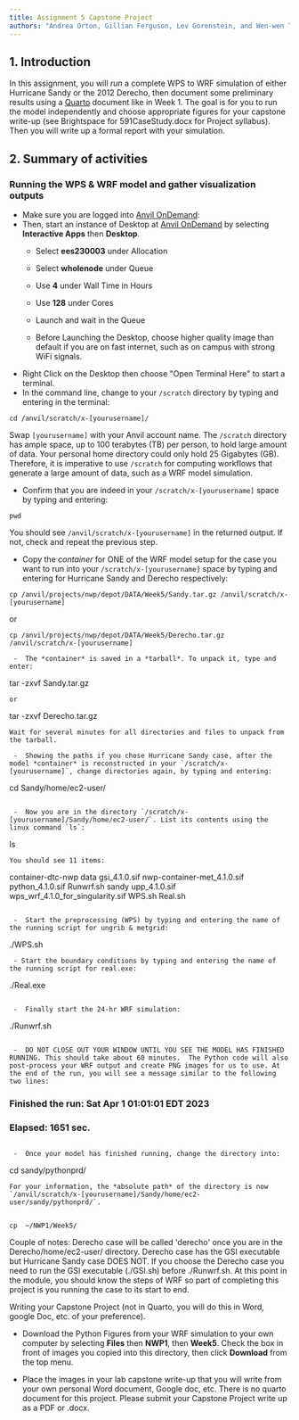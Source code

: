 ```yaml
---
title: Assignment 5 Capstone Project
authors: "Andrea Orton, Gillian Ferguson, Lev Gorenstein, and Wen-wen Tung"
---
```


## 1. Introduction

In this assignment, you will *run* a complete WPS to WRF simulation of either Hurricane Sandy or the 2012 Derecho, then document some preliminary results using a [Quarto](https://quarto.org/) document like in Week 1. The goal is for you to run the model independently and choose appropriate figures for your capstone write-up (see Brightspace for 591CaseStudy.docx for Project syllabus).  Then you will write up a formal report with your simulation.





## 2. Summary of activities

### Running the WPS & WRF model and gather visualization outputs


 -  Make sure you are logged into [Anvil OnDemand](https://ondemand.anvil.rcac.purdue.edu/):
 -  Then, start an instance of Desktop at [Anvil OnDemand](https://ondemand.anvil.rcac.purdue.edu/) by selecting **Interactive Apps** then **Desktop**.
     -  Select **ees230003** under Allocation

     -  Select **wholenode** under Queue 

     -  Use **4** under Wall Time in Hours

     -  Use **128** under Cores

     -  Launch and wait in the Queue

     -  Before Launching the Desktop, choose higher quality image than default if you are on fast internet, such as on campus with strong WiFi signals.
 -  Right Click on the Desktop then choose "Open Terminal Here" to start a terminal.
 -  In the command line, change to your `/scratch` directory by typing and entering in the terminal: 
```
cd /anvil/scratch/x-[yourusername]/
```
Swap `[yourusername]` with your Anvil account name. The `/scratch` directory has ample space, up to 100 terabytes (TB) per person, to hold large amount of data. Your personal home directory could only hold 25 Gigabytes (GB). Therefore, it is imperative to use `/scratch` for computing workflows that generate a large amount of data, such as a WRF model simulation.

 -  Confirm that you are indeed in your `/scratch/x-[yourusername]` space by typing and entering:
```
pwd
```
You should see `/anvil/scratch/x-[yourusername]` in the returned output. If not, check and repeat the previous step.

 -  Copy the *container* for ONE of the WRF model setup for the case you want to run into your `/scratch/x-[yourusername]` space by typing and entering for Hurricane Sandy and Derecho respectively: 
```
cp /anvil/projects/nwp/depot/DATA/Week5/Sandy.tar.gz /anvil/scratch/x-[yourusername]
```
or
```
cp /anvil/projects/nwp/depot/DATA/Week5/Derecho.tar.gz /anvil/scratch/x-[yourusername]

 -  The *container* is saved in a *tarball*. To unpack it, type and enter:
```
tar -zxvf Sandy.tar.gz
```
or
```
tar -zxvf Derecho.tar.gz
```
Wait for several minutes for all directories and files to unpack from the tarball.

 -  Showing the paths if you chose Hurricane Sandy case, after the model *container* is reconstructed in your `/scratch/x-[yourusername]`, change directories again, by typing and entering: 
```
cd Sandy/home/ec2-user/
```

 -  Now you are in the directory `/scratch/x-[yourusername]/Sandy/home/ec2-user/`. List its contents using the linux command `ls`:
```
ls
```
You should see 11 items:
``` 
container-dtc-nwp  data  gsi_4.1.0.sif  nwp-container-met_4.1.0.sif  python_4.1.0.sif  Runwrf.sh  sandy  upp_4.1.0.sif  wps_wrf_4.1.0_for_singularity.sif WPS.sh Real.sh  
```

 -  Start the preprocessing (WPS) by typing and entering the name of the running script for ungrib & metgrid: 
```
./WPS.sh
```
 - Start the boundary conditions by typing and entering the name of the running script for real.exe:
```
./Real.exe
```

 -  Finally start the 24-hr WRF simulation:
```
./Runwrf.sh
```

 -  DO NOT CLOSE OUT YOUR WINDOW UNTIL YOU SEE THE MODEL HAS FINISHED RUNNING. This should take about 60 minutes.  The Python code will also post-process your WRF output and create PNG images for us to use. At the end of the run, you will see a message similar to the following two lines:
```
### Finished the run: Sat Apr  1 01:01:01 EDT 2023
### Elapsed:          1651 sec.
```

 -  Once your model has finished running, change the directory into: 
```
cd sandy/pythonprd/
```
For your information, the *absolute path* of the directory is now `/anvil/scratch/x-[yourusername]/Sandy/home/ec2-user/sandy/pythonprd/`.


cp  ~/NWP1/Week5/
```

Couple of notes:
Derecho case will be called 'derecho' once you are in the Derecho/home/ec2-user/ directory.  Derecho case has the GSI executable but Hurricane Sandy case DOES NOT.  If you choose the Derecho case you need to run the GSI executable (./GSI.sh) before ./Runwrf.sh.  At this point in the module, you should know the steps of WRF so part of completing this project is you running the case to its start to end.

Writing your Capstone Project (not in Quarto, you will do this in Word, google Doc, etc. of your preference).
 - Download the Python Figures from your WRF simulation to your own computer by selecting **Files** then **NWP1**, then **Week5**. Check the box in front of images you copied into this directory, then click **Download** from the top menu.

 - Place the images in your lab capstone write-up that you will write from your own personal Word document, Google doc, etc.  There is no quarto document for this project.  Please submit your Capstone Project write up as a PDF or .docx.